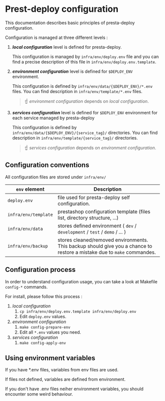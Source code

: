 # Prest-deploy configuration

This documentation describes basic principles of presta-deploy configuration.

Configuration is managed at three different levels :
1. ***local configuration*** level is defined for presta-deploy.
    
    This configuration is managed by ``infra/env/deploy.env`` file and you can find a precise description of this file in ``infra/env/deploy.env.template``.
2. ***environment configuration*** level is defined for ``$DEPLOY_ENV`` environment.
    
    This configuration is defined by ``infra/env/data/{$DEPLOY_ENV}/*.env`` files. You can find description in ``infra/env/template/*.env`` files.
    > :point_up: *environment configuration* depends on *local configuration*.
3. ***services configuration*** level is defined for ``$DEPLOY_ENV`` environment for each service managed by presta-deploy

    This configuration is defined by ``infra/env/data/{$DEPLOY_ENV}/{service_tag}/`` directories. You can find description in ``infra/env/template/{service_tag}/`` directories.
    > :point_up: *services configuration* depends on *environment configuration*.


## Configuration conventions

All configuration files are stored under ``infra/env/``

| ``env`` element        | Description                                                                                                               |
|------------------------|---------------------------------------------------------------------------------------------------------------------------|
| ``deploy.env``         | file used for presta-deploy self configuration.                                                                           |
| ``infra/env/template`` | prestashop configuration template (files list, directory structure, ...)                                          |
| ``infra/env/data``     | stores defined environment ( ``dev`` / ``development`` / ``test`` / ``demo`` / ... )                                      |
| ``infra/env/backup``   | stores cleaned/removed environments. This backup should give you a chance to restore a mistake due to ``make`` commandes. |


## Configuration process

In order to understand configuration usage, you can take a look at Makefile ``config-*`` commands.

For install, please follow this process :
1. *local configuration*
    1. ``cp infra/env/deploy.env.template infra/env/deploy.env``
    2. Edit ``deploy.env`` values.
2. *environment configuration*
    1. ``make config-prepare-env``
    2. Edit all ``*.env`` values you need.
3. *services configuration*
    1. ``make config-apply-env``


## Using environment variables

If you have *.env files, variables from env files are used.

If files not defined, variables are defined from environment.

If you don't have .env files neiher environment variables, you should encounter some weird behaviour.